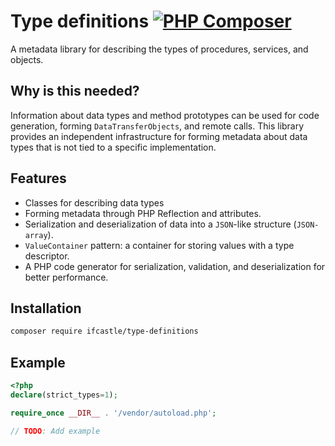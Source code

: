 # Type definitions [![PHP Composer](https://github.com/EdmondDantes/type-definitions/actions/workflows/php.yml/badge.svg)](https://github.com/EdmondDantes/amphp-pool/actions/workflows/php.yml)

A metadata library for describing the types of procedures, services, and objects.

## Why is this needed?

Information about data types and method prototypes can be used for code generation, 
forming `DataTransferObjects`, and remote calls. 
This library provides an independent infrastructure for forming metadata 
about data types that is not tied to a specific implementation.

## Features

* Classes for describing data types
* Forming metadata through PHP Reflection and attributes.
* Serialization and deserialization of data into a `JSON`-like structure (`JSON-array`).
* `ValueContainer` pattern: a container for storing values with a type descriptor.
* A PHP code generator for serialization, validation, and deserialization for better performance.

## Installation

```bash
composer require ifcastle/type-definitions
```

## Example

```php
<?php
declare(strict_types=1);

require_once __DIR__ . '/vendor/autoload.php';

// TODO: Add example

```